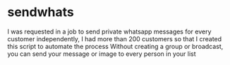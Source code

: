  # sendwhats
I was requested in a job to send private whatsapp messages for every customer independently, I had more than 200 customers so that I created this script to automate the process 
Without creating a group or broadcast, you can send your message or image to every person in your list
